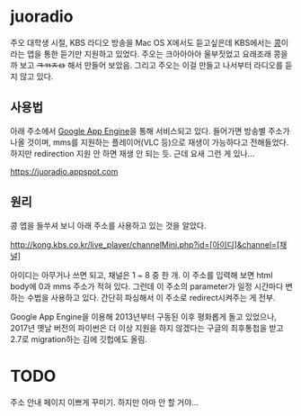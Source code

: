 # juoradio
주오 대학생 시절, KBS 라디오 방송을 Mac OS X에서도 듣고싶은데 KBS에서는 [콩](http://www.kbs.co.kr/radio/kong/)이라는 앱을 통한 듣기만 지원하고 있었다. 주오는 크아아아아 울부짓었고 요래조래 콩을 까 보고 ~~ㅋㄲㅈㅁ~~ 해서 만들어 보았음. 그리고 주오는 이걸 만들고 나서부터 라디오를 듣지 않고 있다.

## 사용법
아래 주소에서 [Google App Engine](https://cloud.google.com)을 통해 서비스되고 있다. 들어가면 방송별 주소가 나올 것이며, mms를 지원하는 플레이어(VLC 등)으로 재생이 가능하다고 전해들었다. 하지만 redirection 지원 안 하면 재생 안 되는 듯. 근데 요새 그런 게 있나...

https://juoradio.appspot.com

## 원리
콩 앱을 들쑤셔 보니 아래 주소를 사용하고 있는 것을 알았다.

http://kong.kbs.co.kr/live_player/channelMini.php?id=[아이디]&channel=[채널]

아이디는 아무거나 쓰면 되고, 채널은 1 ~ 8 중 한 개. 이 주소를 입력해 보면 html body에 0과 mms 주소가 적혀 있다. 그런데 이 주소의 parameter가 일정 시간마다 변하는 수법을 사용하고 있다. 간단히 파싱해서 이 주소로 redirect시켜주는 게 전부.

Google App Engine을 이용해 2013년부터 구동된 이후 평화롭게 돌고 있었으나, 2017년 옛날 버전의 파이썬은 더 이상 지원을 하지 않겠다는 구글의 최후통첩을 받고 2.7로 migration하는 김에 깃헙에도 올림.

# TODO
주소 안내 페이지 이쁘게 꾸미기. 하지만 아마 안 할 거야...
